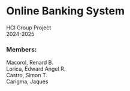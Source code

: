 # Online Banking System
HCI Group Project<br>
2024-2025

### Members:	
Macorol, Renard B. <br>
Lorica, Edward Angel R.<br>
Castro, Simon T.<br>
Carigma, Jaques<br>
